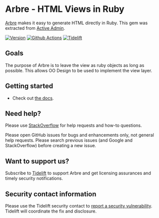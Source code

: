 # Arbre - HTML Views in Ruby

[Arbre][docs] makes it easy to generate HTML directly in Ruby. This gem was extracted from [Active Admin](https://github.com/activeadmin/active_admin).

[![Version         ][rubygems_badge]][rubygems]
[![Github Actions  ][actions_badge]][actions]
[![Tidelift        ][tidelift_badge]][tidelift]

## Goals

The purpose of Arbre is to leave the view as ruby objects as long
as possible. This allows OO Design to be used to implement the view layer.

## Getting started

- Check out [the docs][docs].

## Need help?

Please use [StackOverflow][stackoverflow] for help requests and how-to questions.

Please open GitHub issues for bugs and enhancements only, not general help requests.
Please search previous issues (and Google and StackOverflow) before creating a new issue.

## Want to support us?

Subscribe to [Tidelift][tidelift] to support Arbre and get licensing assurances and timely security notifications.

## Security contact information

Please use the Tidelift security contact to [report a security vulnerability][Tidelift security contact].
Tidelift will coordinate the fix and disclosure.

[rubygems_badge]: http://img.shields.io/gem/v/arbre.svg
[rubygems]: https://rubygems.org/gems/arbre
[actions_badge]: https://github.com/activeadmin/arbre/workflows/ci/badge.svg
[actions]: https://github.com/activeadmin/arbre/actions
[tidelift_badge]: https://tidelift.com/badges/github/activeadmin/arbre
[tidelift]: https://tidelift.com/subscription/pkg/rubygems-arbre?utm_source=rubygems-arbre&utm_medium=referral&utm_campaign=readme
[docs]: https://activeadmin.github.io/arbre/
[stackoverflow]: http://stackoverflow.com/questions/tagged/arbre
[Tidelift security contact]: https://tidelift.com/security
